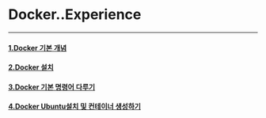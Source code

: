# Docker..Experience              

* * *     

#### [1.Docker 기본 개념](https://github.com/JeongJae-yun/Docker_experience/blob/master/Docker.md)            
         
#### [2.Docker 설치](https://github.com/JeongJae-yun/Docker_experience/blob/master/Setting.md)

#### [3.Docker 기본 명령어 다루기](https://github.com/JeongJae-yun/Docker_experience/blob/master/StartDocker.md)

#### [4.Docker Ubuntu설치 및 컨테이너 생성하기](https://github.com/JeongJae-yun/Docker_experience/blob/master/CreateUbuntu_Container.md)




